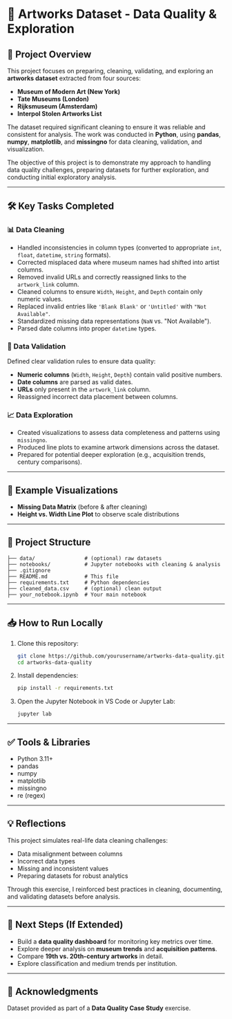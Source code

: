 
# 🎨 Artworks Dataset - Data Quality & Exploration

## 📄 Project Overview

This project focuses on preparing, cleaning, validating, and exploring an **artworks dataset** extracted from four sources:
- **Museum of Modern Art (New York)**
- **Tate Museums (London)**
- **Rijksmuseum (Amsterdam)**
- **Interpol Stolen Artworks List**

The dataset required significant cleaning to ensure it was reliable and consistent for analysis. The work was conducted in **Python**, using **pandas**, **numpy**, **matplotlib**, and **missingno** for data cleaning, validation, and visualization.

The objective of this project is to demonstrate my approach to handling data quality challenges, preparing datasets for further exploration, and conducting initial exploratory analysis.

---

## 🛠️ Key Tasks Completed

### 📊 Data Cleaning
- Handled inconsistencies in column types (converted to appropriate `int`, `float`, `datetime`, `string` formats).
- Corrected misplaced data where museum names had shifted into artist columns.
- Removed invalid URLs and correctly reassigned links to the `artwork_link` column.
- Cleaned columns to ensure `Width`, `Height`, and `Depth` contain only numeric values.
- Replaced invalid entries like `'Blank Blank'` or `'Untitled'` with `"Not Available"`.
- Standardized missing data representations (`NaN` vs. "Not Available").
- Parsed date columns into proper `datetime` types.

### 🧐 Data Validation
Defined clear validation rules to ensure data quality:
- **Numeric columns** (`Width`, `Height`, `Depth`) contain valid positive numbers.
- **Date columns** are parsed as valid dates.
- **URLs** only present in the `artwork_link` column.
- Reassigned incorrect data placement between columns.

### 📈 Data Exploration
- Created visualizations to assess data completeness and patterns using `missingno`.
- Produced line plots to examine artwork dimensions across the dataset.
- Prepared for potential deeper exploration (e.g., acquisition trends, century comparisons).

---

## 📐 Example Visualizations
- **Missing Data Matrix** (before & after cleaning)
- **Height vs. Width Line Plot** to observe scale distributions

---

## 🚩 Project Structure
```
├── data/                # (optional) raw datasets
├── notebooks/           # Jupyter notebooks with cleaning & analysis
├── .gitignore
├── README.md            # This file
├── requirements.txt     # Python dependencies
├── cleaned_data.csv     # (optional) clean output
├── your_notebook.ipynb  # Your main notebook
```

---

## 📥 How to Run Locally
1. Clone this repository:
   ```bash
   git clone https://github.com/yourusername/artworks-data-quality.git
   cd artworks-data-quality
   ```

2. Install dependencies:
   ```bash
   pip install -r requirements.txt
   ```

3. Open the Jupyter Notebook in VS Code or Jupyter Lab:
   ```bash
   jupyter lab
   ```

---

## ✅ Tools & Libraries
- Python 3.11+
- pandas
- numpy
- matplotlib
- missingno
- re (regex)

---

## 💡 Reflections
This project simulates real-life data cleaning challenges:
- Data misalignment between columns
- Incorrect data types
- Missing and inconsistent values
- Preparing datasets for robust analytics

Through this exercise, I reinforced best practices in cleaning, documenting, and validating datasets before analysis.

---

## 📌 Next Steps (If Extended)
- Build a **data quality dashboard** for monitoring key metrics over time.
- Explore deeper analysis on **museum trends** and **acquisition patterns**.
- Compare **19th vs. 20th-century artworks** in detail.
- Explore classification and medium trends per institution.

---

## 🤝 Acknowledgments
Dataset provided as part of a **Data Quality Case Study** exercise.
